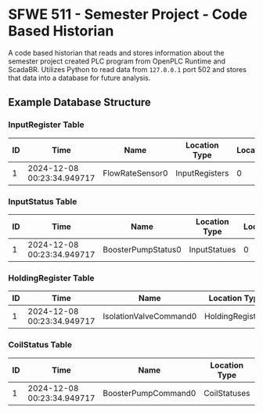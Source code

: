 # SFWE 511 - Semester Project - Code Based Historian

A code based historian that reads and stores information about the 
semester project created PLC program from OpenPLC Runtime and ScadaBR.
Utilizes Python to read data from `127.0.0.1` port 502 and stores that data into 
a database for future analysis.

## Example Database Structure

### InputRegister Table
| ID | Time                       | Name            | Location Type  | Location | Type | Value |
|----|----------------------------|-----------------|----------------|----------|------|-------|
| 1  | 2024-12-08 00:23:34.949717 | FlowRateSensor0 | InputRegisters | 0        | int  | 4     |

### InputStatus Table
| ID | Time                       | Name               | Location Type | Location | Type    | Value |
|----|----------------------------|--------------------|---------------|----------|---------|-------|
| 1  | 2024-12-08 00:23:34.949717 | BoosterPumpStatus0 | InputStatues  | 0        | boolean | False |

### HoldingRegister Table
| ID | Time                       | Name                   | Location Type    | Location | Type | Value |
|----|----------------------------|------------------------|------------------|----------|------|-------|
| 1  | 2024-12-08 00:23:34.949717 | IsolationValveCommand0 | HoldingRegisters | 0        | int  | 50    |

### CoilStatus Table
| ID | Time                       | Name                | Location Type | Location | Type    | Value |
|----|----------------------------|---------------------|---------------|----------|---------|-------|
| 1  | 2024-12-08 00:23:34.949717 | BoosterPumpCommand0 | CoilStatuses  | 0        | boolean | False |